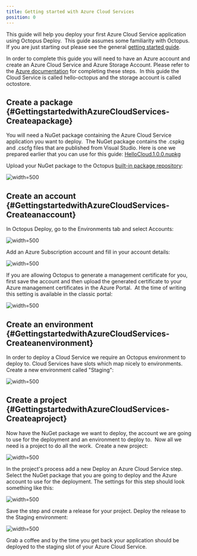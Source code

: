 ```yaml
---
title: Getting started with Azure Cloud Services
position: 0
---
```



This guide will help you deploy your first Azure Cloud Service application using Octopus Deploy.  This guide assumes some familiarity with Octopus. If you are just starting out please see the general [getting started guide](/docs/getting-started.md).


In order to complete this guide you will need to have an Azure account and create an Azure Cloud Service and Azure Storage Account. Please refer to the [Azure documentation](https://azure.microsoft.com/en-us/documentation/) for completing these steps.  In this guide the Cloud Service is called hello-octopus and the storage account is called octostore.

## Create a package {#GettingstartedwithAzureCloudServices-Createapackage}


You will need a NuGet package containing the Azure Cloud Service application you want to deploy.  The NuGet package contains the .cspkg and .cscfg files that are published from Visual Studio. Here is one we prepared earlier that you can use for this guide: [HelloCloud.1.0.0.nupkg](https://download.octopusdeploy.com/demo/HelloCloud.1.0.0.nupkg)


Upload your NuGet package to the Octopus [built-in package repository](/docs/packaging-applications/package-repositories/index.md):


![](/docs/images/3049331/3278524.png "width=500")

## Create an account {#GettingstartedwithAzureCloudServices-Createanaccount}


In Octopus Deploy, go to the Environments tab and select Accounts:


![](/docs/images/3049331/3278521.png "width=500")


Add an Azure Subscription account and fill in your account details:


![](/docs/images/3049331/3278523.png "width=500")


If you are allowing Octopus to generate a management certificate for you, first save the account and then upload the generated certificate to your Azure management certificates in the Azure Portal.  At the time of writing this setting is available in the classic portal:


![](/docs/images/3049331/3278522.png "width=500")

## Create an environment {#GettingstartedwithAzureCloudServices-Createanenvironment}


In order to deploy a Cloud Service we require an Octopus environment to deploy to. Cloud Services have slots which map nicely to environments. Create a new environment called "Staging":


![](/docs/images/3049331/3278525.png "width=500")

## Create a project {#GettingstartedwithAzureCloudServices-Createaproject}


Now have the NuGet package we want to deploy, the account we are going to use for the deployment and an environment to deploy to.  Now all we need is a project to do all the work.  Create a new project:


![](/docs/images/3049331/3278526.png "width=500")


In the project's process add a new Deploy an Azure Cloud Service step. Select the NuGet package that you are going to deploy and the Azure account to use for the deployment. The settings for this step should look something like this:


![](/docs/images/3049331/3278527.png "width=500")


Save the step and create a release for your project. Deploy the release to the Staging environment:


![](/docs/images/3049331/3278528.png "width=500")


Grab a coffee and by the time you get back your application should be deployed to the staging slot of your Azure Cloud Service.
